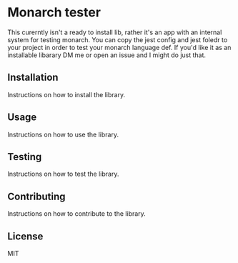 # Monarch tester

This curerntly isn't a ready to install lib, rather it's an app with an internal system for testing monarch. You can
copy the jest config and jest foledr to your project in order to test your monarch language def. If you'd like it as an
installable libarary DM me or open an issue and I might do just that.

## Installation

Instructions on how to install the library.

## Usage

Instructions on how to use the library.

## Testing

Instructions on how to test the library.

## Contributing

Instructions on how to contribute to the library.

## License

MIT
